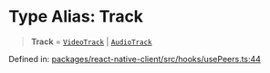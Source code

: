 # Type Alias: Track

> **Track** = [`VideoTrack`](VideoTrack.md) \| [`AudioTrack`](AudioTrack.md)

Defined in: [packages/react-native-client/src/hooks/usePeers.ts:44](https://github.com/fishjam-cloud/mobile-client-sdk/blob/a60616b68cd043388665165d49f98ce759f80517/packages/react-native-client/src/hooks/usePeers.ts#L44)
